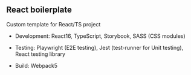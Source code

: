 ## React boilerplate

Custom template for React/TS project

- Development: React16, TypeScript, Storybook, SASS (CSS modules)

- Testing: Playwright (E2E testing), Jest (test-runner for Unit testing), React testing library

- Build: Webpack5
